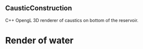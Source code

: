 ## CausticConstruction

C++ OpengL 3D renderer of caustics on bottom of the reservoir.

# Render of water
